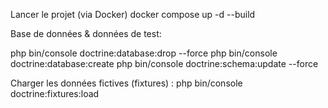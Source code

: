 Lancer le projet (via Docker)
docker compose up -d --build

Base de données & données de test:

php bin/console doctrine:database:drop --force
php bin/console doctrine:database:create
php bin/console doctrine:schema:update --force

Charger les données fictives (fixtures) :
php bin/console doctrine:fixtures:load
